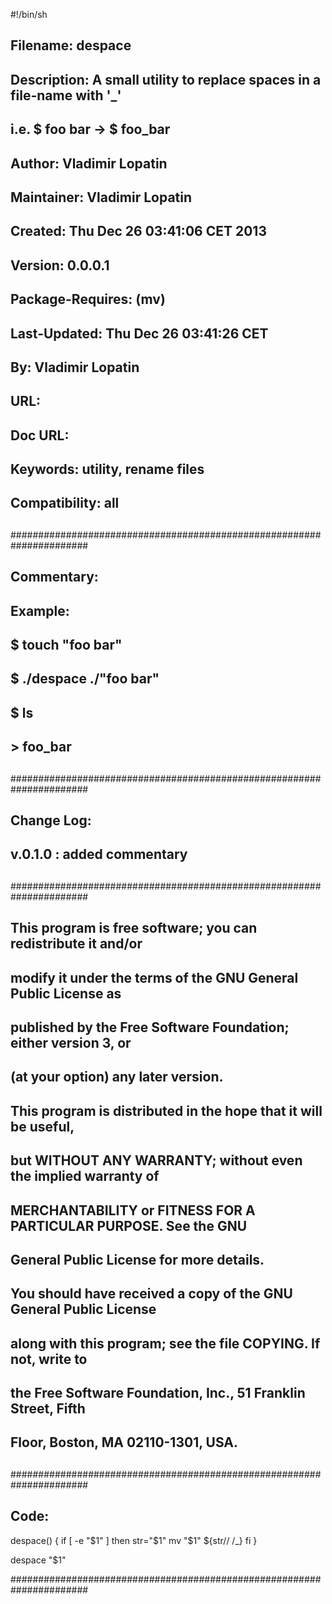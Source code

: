 #!/bin/sh

## Filename:      despace
## Description:		A small utility to replace spaces in a file-name with '_'
##                i.e. $ foo bar -> $ foo_bar
## Author: 		    Vladimir Lopatin
## Maintainer: 		Vladimir Lopatin
## Created: 		  Thu Dec 26 03:41:06 CET 2013
## Version: 	       	0.0.0.1
## Package-Requires:   	(mv)
## Last-Updated:       	Thu Dec 26 03:41:26 CET 
## By:	                Vladimir Lopatin
## URL: 
## Doc URL: 
## Keywords:            utility, rename files
## Compatibility:       all 
## 
######################################################################

## Commentary: 
## 
## Example:
##
## $ touch "foo bar"
## $ ./despace ./"foo bar"
## $ ls
## > foo_bar
## 
######################################################################

## Change Log:
## 
## v.0.1.0 : added commentary 
##
######################################################################
## 
## This program is free software; you can redistribute it and/or
## modify it under the terms of the GNU General Public License as
## published by the Free Software Foundation; either version 3, or
## (at your option) any later version.
## 
## This program is distributed in the hope that it will be useful,
## but WITHOUT ANY WARRANTY; without even the implied warranty of
## MERCHANTABILITY or FITNESS FOR A PARTICULAR PURPOSE.  See the GNU
## General Public License for more details.
## 
## You should have received a copy of the GNU General Public License
## along with this program; see the file COPYING.  If not, write to
## the Free Software Foundation, Inc., 51 Franklin Street, Fifth
## Floor, Boston, MA 02110-1301, USA.
## 
######################################################################

## Code:

despace() {
    if [ -e "$1" ]
    then 
	str="$1"
	mv "$1" ${str// /_}
    fi
}

despace "$1"



######################################################################
